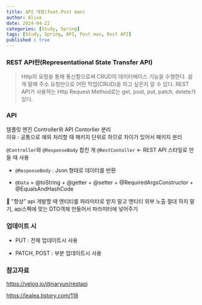 ```yaml
---
title: API 개발(feat.Post man)
author: Alice
date: 2024-04-22
categories: [Study, Spring]
tags: [Study, Spring, API, Post man, Rest API]
published : true
---
```


### REST API란(Representational State Transfer API)
> Http의 요청을 통해 통신함으로써 CRUD의 데이터베이스 기능을 수행한다.
쉽게 말해 주소 요청만으로 어떤 작업(CRUD)을 하고 싶은지 알 수 있다.
REST API가 사용하는 Http Request Method로는 get, post, put, patch, delete가 있다.

### API 
템플릿 엔진 Controller와 API Contorller 분리 <br>
이유 : 공통으로 예외 처리할 때 패키지 단위로 하므로 차이가 있어서 패키지 분리

`@Controller`와 `@ResponseBody` 합친 게 `@RestContoller` ← REST API 스타일로 만들 때 사용
- `@ResponseBody` : Json 형태로 데이터를 반환

- `@Data` = @toString + @getter + @setter + @RequiredArgsConstructor + @EqualsAndHashCode

📢 "항상" api 개발할 때 엔티티를 파라미터로 받지 말고 엔티티 외부 노출 절대 하지 말기,
api스펙에 맞는 DTO객체 만들어서 파라미터에 넣어주기

### 업데이트 시 

- PUT
: 전체 업데이트시 사용

- PATCH, POST
: 부분 업데이트시 사용

### 참고자료
<https://velog.io/@naryun/restapi> <br>

<https://lealea.tistory.com/118>
